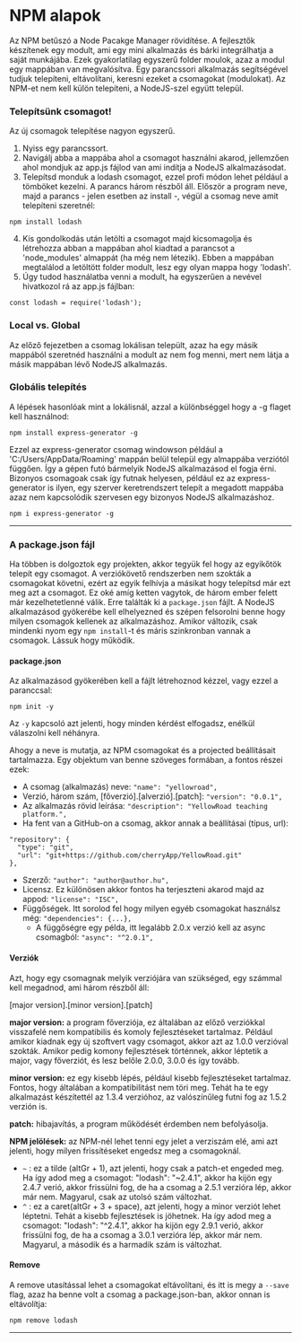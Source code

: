 # NPM alapok

Az NPM betűszó a Node Pacakge Manager rövidítése. A fejlesztők készítenek egy modult, ami egy mini alkalmazás és bárki integrálhatja a saját munkájába. Ezek gyakorlatilag egyszerű folder moulok, azaz a modul egy mappában van megvalósítva. Egy parancssori alkalmazás segítségével tudjuk telepíteni, eltávolítani, keresni ezeket a csomagokat (modulokat). Az NPM-et nem kell külön telepíteni, a NodeJS-szel együtt települ.

### Telepítsünk csomagot!
Az új csomagok telepítése nagyon egyszerű.
1. Nyiss egy parancssort.
2. Navigálj abba a mappába ahol a csomagot használni akarod, jellemzően ahol mondjuk az app.js fájlod van ami indítja a NodeJS alkalmazásodat.
3. Telepítsd monduk a lodash csomagot, ezzel profi módon lehet például a tömböket kezelni. A parancs három részből áll. Először a program neve, majd a parancs - jelen esetben az install -, végül a csomag neve amit telepíteni szeretnél:
```
npm install lodash
```
4. Kis gondolkodás után letölti a csomagot majd kicsomagolja és létrehozza abban a mappában ahol kiadtad a parancsot a 'node_modules' almappát (ha még nem létezik). Ebben a mappában megtalálod a letöltött folder modult, lesz egy olyan mappa hogy 'lodash'.
5. Úgy tudod használatba venni a modult, ha egyszerűen a nevével hivatkozol rá az app.js fájlban:
```
const lodash = require('lodash');
```

### Local vs. Global
Az előző fejezetben a csomag lokálisan települt, azaz ha egy másik mappából szeretnéd használni a modult az nem fog menni, mert nem látja a másik mappában lévő NodeJS alkalmazás.

### Globális telepítés
A lépések hasonlóak mint a lokálisnál, azzal a különbséggel hogy a -g flaget kell használnod:
```
npm install express-generator -g
```
Ezzel az express-generator csomag windowson például a 'C:/Users/AppData/Roaming' mappán belül települ egy almappába verziótól függően. Így a gépen futó bármelyik NodeJS alkalmazásod el fogja érni. Bizonyos csomagoak csak így futnak helyesen, például ez az express-generator is ilyen, egy szerver keretrendszert telepít a megadott mappába azaz nem kapcsolódik szervesen egy bizonyos NodeJS alkalmazáshoz.

`npm i express-generator -g`

***

### A package.json fájl
Ha többen is dolgoztok egy projekten, akkor tegyük fel hogy az egyikőtök telepít egy csomagot. A verziókövető rendszerben nem szokták a csomagokat követni, ezért az egyik felhívja a másikat hogy telepítsd már ezt meg azt a csomagot. Ez oké amíg ketten vagytok, de három ember felett már kezelhetetlenné válik. Erre találták ki a `package.json` fájlt. A NodeJS alkalmazásod gyökerébe kell elhelyezned és szépen felsorolni benne hogy milyen csomagok kellenek az alkalmazáshoz. Amikor változik, csak mindenki nyom egy `npm install`-t és máris szinkronban vannak a csomagok. Lássuk hogy működik.

#### package.json
Az alkalmazásod gyökerében kell a fájlt létrehoznod kézzel, vagy ezzel a paranccsal:
```
npm init -y
```
Az `-y` kapcsoló azt jelenti, hogy minden kérdést elfogadsz, enélkül válaszolni kell néhányra.

Ahogy a neve is mutatja, az NPM csomagokat és a projected beállításait tartalmazza. Egy objektum van benne szöveges formában, a fontos részei ezek:

* A csomag (alkalmazás) neve: `"name": "yellowroad",`
* Verzió, három szám, [főverzió].[alverzió].[patch]: `"version": "0.0.1",`
* Az alkalmazás rövid leírása: `"description": "YellowRoad teaching platform.",`
* Ha fent van a GitHub-on a csomag, akkor annak a beállításai (típus, url):
```
"repository": {
  "type": "git",
  "url": "git+https://github.com/cherryApp/YellowRoad.git"
},
```
* Szerző: `"author": "author@author.hu",`
* Licensz. Ez különösen akkor fontos ha terjeszteni akarod majd az appod: `"license": "ISC",`
* Függőségek. Itt sorolod fel hogy milyen egyéb csomagokat használsz még: `"dependencies": {...},`
  * A függőségre egy példa, itt legalább 2.0.x verzió kell az async csomagból: `"async": "^2.0.1",`

#### Verziók
Azt, hogy egy csomagnak melyik verziójára van szükséged, egy számmal kell megadnod, ami három részből áll:

[major version].[minor version].[patch]

**major version:** a program főverziója, ez általában az előző verziókkal visszafelé nem kompatibilis és komoly fejlesztéseket tartalmaz. Például amikor kiadnak egy új szoftvert vagy csomagot, akkor azt az 1.0.0 verzióval szokták. Amikor pedig komony fejlesztések történnek, akkor léptetik a major, vagy főverziót, és lesz belőle 2.0.0, 3.0.0 és így tovább.

**minor version:** ez egy kisebb lépés, például kisebb fejlesztéseket tartalmaz. Fontos, hogy általában a kompatibilitást nem töri meg. Tehát ha te egy alkalmazást készítettél az 1.3.4 verzióhoz, az valószínűleg futni fog az 1.5.2 verzión is.

**patch:** hibajavítás, a program működését érdemben nem befolyásolja.

**NPM jelölések:** az NPM-nél lehet tenni egy jelet a verziszám elé, ami azt jelenti, hogy milyen frissítéseket engedsz meg a csomagoknál.

* `~` : ez a tilde (altGr + 1), azt jelenti, hogy csak a patch-et engeded meg. Ha így adod meg a csomagot: "lodash": "~2.4.1", akkor ha kijön egy 2.4.7 verió, akkor frissülni fog, de ha a csomag a 2.5.1 verzióra lép, akkor már nem. Magyarul, csak az utolsó szám változhat.
* `^` : ez a caret(altGr + 3 + space), azt jelenti, hogy a minor verziót lehet léptetni. Tehát a kisebb fejlesztések is jöhetnek. Ha így adod meg a csomagot: "lodash": "^2.4.1", akkor ha kijön egy 2.9.1 verió, akkor frissülni fog, de ha a csomag a 3.0.1 verzióra lép, akkor már nem. Magyarul, a második és a harmadik szám is változhat.

#### Remove
A remove utasítással lehet a csomagokat eltávolítani, és itt is megy a `--save` flag, azaz ha benne volt a csomag a package.json-ban, akkor onnan is eltávolítja:
```
npm remove lodash
```

***